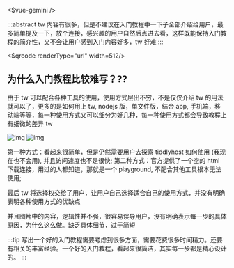 <$vue-gemini />

:::abstract
tw 内容有很多，但是不建议在入门教程中一下子全部介绍给用户，最多简单提及一下，放个连接，感兴趣的用户自然后点进去看，这样既能保持入门教程的简介性，又不会让用户感到入门内容好多，tw 好难
:::

<$qrcode renderType="url" width=512/>

## 为什么入门教程比较难写？??

由于 tw 可以配合各种工具的使用，使用方式层出不穷，不是仅仅介绍 tw 的用法就可以了，更多的是如何用上 tw, nodejs 版，单文件版，结合 app, 手机端，移动端等等，每一种使用方式又可以细分为好几种，每一种使用方式都会导致教程上有细微的差异 tw

![img](https://i.imgur.com/q7Lzf7B.png)
![img](https://i.imgur.com/j5AAvP4.png)

第一种方式：看起来很简单，但是仍然需要用户去探索 tiddlyhost 如何使用 (我现在也不会用), 并且访问速度也不是很快;
第二种方式：官方提供了一个空的 html 下载连接，用过的人都知道，那就是一个 playground, 不配合其他工具根本无法使用;

最后 tw 将选择权交给了用户，让用户自己选择适合自己的使用方式，并没有明确表明各种使用方式的优缺点

并且图片中的内容，逻辑性并不强，很容易误导用户，没有明确表示每一步的具体原因，为什么这么做。缺乏具体细节，过于简短

:::tip
写出一个好的入门教程需要考虑到很多方面，需要花费很多时间精力。还要有相关的丰富经验。一个好的入门教程，看起来很简洁，其实每一步都是精心设计的。
:::